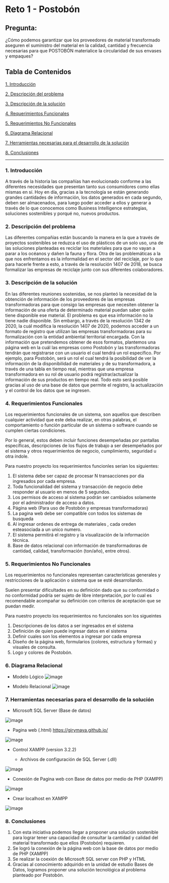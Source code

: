 # Reto 1 - Postobón

## Pregunta:
¿Cómo podemos garantizar que los proveedores de material transformado aseguren el suministro del material en la calidad, cantidad y frecuencia necesarias para que POSTOBÓN materialice la circularidad de sus envases y empaques?

## Tabla de Contenidos
[1. Introducción](#introducción)

[2. Descripción del problema](#descripción-del-problema)

[3. Descripción de la solución](#descripción-de-la-solución)

[4. Requerimientos Funcionales](#requerimientos-funcionales)

[5. Requerimientos No Funcionales](#requerimientos-no-funcionales)

[6. Diagrama Relacional](#diagrama-relacion)

[7. Herramientas necesarias para el desarrollo de la solución](#herramientas-necesarias-para-el-desarrollo-de-la-solución)

[8. Conclusiones](#conclusiones)

***

### 1. Introducción

A través de la historia las compañías han evolucionado conforme a las diferentes necesidades que presentan tanto sus consumidores como ellas mismas en sí.
Hoy en día, gracias a la tecnología se están generando grandes cantidades de información, los datos generados en cada segundo, deben ser almacenados, para luego poder acceder a ellos y generar a través de lo que conocemos como Business Intelligence estrategias, soluciones sostenibles y porqué no, nuevos productos.

### 2. Descripción del problema

Las diferentes compañias están buscando la manera en la que a través de proyectos sostenibles se reduzca el uso de plásticos de un solo uso, una de las soluciones planteadas es reciclar los materiales para que no vayan a parar a los océanos y dañen la fauna y flora.
Otra de las problemáticas a la que nos enfrentamos es la informalidad en el sector del reciclaje, por lo que para hacerle frente a esto, a través de la resolución 1407 de 2018, se busca formalizar las empresas de reciclaje junto con sus diferentes colaboradores.


### 3. Descripción de la solución 

En las diferentes reuniones sostenidas, se nos planteó la necesidad de la obtención de información de los proveedores de las empresas transformadoras para que consigo las empresas que necesiten obtener la información de una oferta de determinado material puedan saber quién tiene disponible ese material.
El problema es que esa información no la tiene nadie disponible. Sin embargo, a través de la resolución 1342 de 2020, la cuál modifica la resolución 1407 de 2020, podemos acceder a un formato de registro que utilizan las empresas transformadoras para su formalización con la entidad ambiental territorial encargada.
Con la información que pretendemos obtener de esos formatos, plantemos una página web en la cuál las empresas como Postobón y las transformadoras tendrán que registrarse con un usuario el cual tendrá un rol específico. Por ejemplo, para Postobón, será un rol el cual tendrá la posibilidad de ver la información de la disponibilidad de materiales y de su transformadora, a través de una tabla en tiempo real, mientras que una empresa transformadora en su rol de usuario podrá registrar/actualizar la información de sus productos en tiempo real. Todo esto será posible gracias al uso de una base de datos que permite el registro, la actualización y el control de los datos que se ingresen.


### 4. Requerimientos Funcionales
Los requerimientos funcionales de un sistema, son aquellos que describen cualquier actividad que este deba realizar, en otras palabras, el comportamiento o función particular de un sistema o software cuando se cumplen ciertas condiciones.

Por lo general, estos deben incluir funciones desempeñadas por pantallas específicas, descripciones de los flujos de trabajo a ser desempeñados por el sistema y otros requerimientos de negocio, cumplimiento, seguridad u otra índole.

Para nuestro proyecto los requerimientos funcionles serian los siguientes:

 1. El sistema debe ser capaz de procesar N transacciones por dia ingresados por cada empresa.
 2. Toda funcionalidad del sistema y transacción de negocio debe responder al usuario en menos de 5 segundos.
 3. Los permisos de acceso al sistema podrán ser cambiados solamente por el administrador de acceso a datos.
 4. Página web (Para uso de Postobón y empresas transformadoras)
 5. La pagina web debe ser compatible con todos los sistemas de busqueda
 6. Al ingresar ordenes de entrega de materiales , cada oreden esteasociada a un unico numero.
 7. El sistema permitirá el registro y la visualización de la información técnica.
 8. Base de datos relacional con información de transformadoras de cantidad, calidad, transformación (ton/año), entre otros).
 
### 5. Requerimientos No Funcionales
Los requerimientos no funcionales representan características generales y restricciones de la aplicación o sistema que se esté desarrollando.

Suelen presentar dificultades en su definición dado que su conformidad o no conformidad podría ser sujeto de libre interpretación, por lo cual es recomendable acompañar su definición con criterios de aceptación que se puedan medir.

Para nuestro proyecto los requerimientos no funcionales son los sigueintes

 1. Descripciones de los datos a ser ingresados en el sistema
 2. Definición de quien puede ingresar datos en el sistema
 3. Definir cuales son los elementos a ingresar por cada empresa
 4. Diseño de la página web, formularios (colores, estructura y formas) y visuales de consulta.
 5. Logo y colores de Postobón.

### 6. Diagrama Relacional

- Modelo Lógico
![image](https://user-images.githubusercontent.com/88067732/137783320-a41037a4-5fb1-4e3c-b647-da1880ae6341.png)

- Modelo Relacional
![image](https://user-images.githubusercontent.com/88067732/137783437-e93f9851-6574-41e6-a3e7-e48e243ffba9.png)

### 7. Herramientas necesarias para el desarrollo de la solución

- Microsoft SQL Server (Base de datos)

![image](https://user-images.githubusercontent.com/79549741/137813832-c57dd6e9-cf00-4904-9d20-eec26c2e190a.png)

- Pagina web (.html)  https://girymaya.github.io/

![image](https://user-images.githubusercontent.com/79549741/137814816-26d0e349-6ead-4b30-a61b-8a22d96588ae.png)

- Control XAMPP (version 3.2.2)

  * Archivos de configuración de SQL Server (.dll)
  
![image](https://user-images.githubusercontent.com/79549741/137814046-25f2b471-22bf-46e0-b398-cf8c68153c81.png)

  * Conexión de Pagina web con Base de datos por medio de PHP (XAMPP)

![image](https://user-images.githubusercontent.com/79549741/137814098-66fb8609-544a-4ed4-9a5e-eca77d2845d0.png)

  * Crear localhost en XAMPP
  
  ![image](https://user-images.githubusercontent.com/79549741/137814119-2cfe87ae-926f-4210-ae30-c71935c97e2a.png)

### 8. Conclusiones

  1. Con esta iniciativa podemos llegar a proponer una solución sostenible para lograr tener una capacidad de consultar la cantidad y calidad del material transformado que ellos (Postobón) requieren.
  2. Se logró la conexión de la página web con la base de datos por medio de PHP (XAMPP)
  3. Se realizar la coexión de Microsoft SQL server con PHP y HTML
  4. Gracias al conocimiento adquirido en la unidad de estudio Bases de Datos, logramos proponer una solución tecnológica al problema planteado por Postobón.

